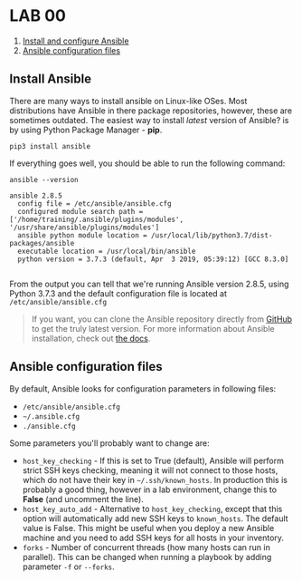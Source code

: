 
# LAB 00

1. [Install and configure Ansible](#install-and-configure-ansible)
2. [Ansible configuration files](#ansible-configuration-files)

## Install Ansible
There are many ways to install ansible on Linux-like OSes. Most distributions have Ansible in there package repositories, however, these are sometimes outdated. The easiest way to install _latest_ version of Ansible? is by using Python Package Manager - **pip**. 

    pip3 install ansible
    
If everything goes well, you should be able to run the following command:

    ansible --version

```
ansible 2.8.5
  config file = /etc/ansible/ansible.cfg
  configured module search path = ['/home/training/.ansible/plugins/modules', '/usr/share/ansible/plugins/modules']
  ansible python module location = /usr/local/lib/python3.7/dist-packages/ansible
  executable location = /usr/local/bin/ansible
  python version = 3.7.3 (default, Apr  3 2019, 05:39:12) [GCC 8.3.0]
    
```
From the output you can tell that we're running Ansible version 2.8.5, using Python 3.7.3 and the default configuration file is located at `/etc/ansible/ansible.cfg`

> If you want, you can clone the Ansible repository directly from [GitHub](https://github.com/ansible/ansible) to get the truly latest version. For more information about Ansible installation, check out [the docs](https://docs.ansible.com/ansible/latest/installation_guide/intro_installation.html).

## Ansible configuration files
By default, Ansible looks for configuration parameters in following files:

 - `/etc/ansible/ansible.cfg`
 - `~/.ansible.cfg`
 - `./ansible.cfg`

Some parameters you'll probably want to change are:
 - `host_key_checking` - If this is set to True (default), Ansible will perform strict SSH keys checking, meaning it will not connect to those hosts, which do not have their key in `~/.ssh/known_hosts`. In production this is probably a good thing, however in a lab environment, change this to **False** (and uncomment the line).
 - `host_key_auto_add` - Alternative to `host_key_checking`, except that this option will automatically add new SSH keys to `known_hosts`. The default value is False. This might be useful when you deploy a new Ansible machine and you need to add SSH keys for all hosts in your inventory.
 - `forks` - Number of concurrent threads (how many hosts can run in parallel). This can be changed when running a playbook by adding parameter `-f` or `--forks`.

<!--stackedit_data:
eyJoaXN0b3J5IjpbMTcxNjM1MjIxNV19
-->
